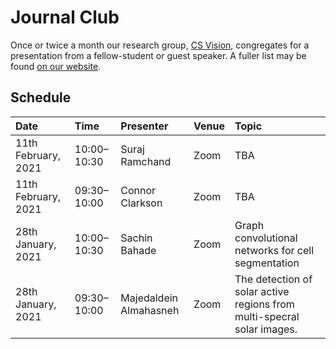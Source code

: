 # Journal Club

Once or twice a month our research group, [CS Vision](http://csvision.swansea.ac.uk), congregates for a presentation from a fellow-student or guest speaker. A fuller list may be found [on our website](http://csvision.swansea.ac.uk/index.php?n=Site.JournalClub).

## Schedule

|Date|Time|Presenter|Venue|Topic|
|:---|:---|:--------|-----|:----|
11th February, 2021 | 10:00&ndash;10:30 | Suraj Ramchand | Zoom | TBA
11th February, 2021 | 09:30&ndash;10:00 | Connor Clarkson | Zoom | TBA
28th January, 2021 | 10:00&ndash;10:30 | Sachin Bahade | Zoom | Graph convolutional networks for cell segmentation
28th January, 2021 | 09:30&ndash;10:00 | Majedaldein Almahasneh | Zoom | The detection of solar active regions from multi-specral solar images.